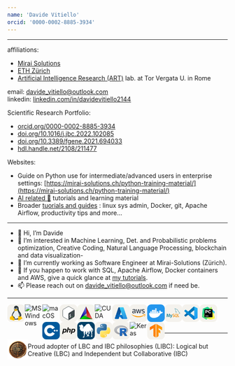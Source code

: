 ```yaml
---
name: 'Davide Vitiello'
orcid: '0000-0002-8885-3934'
---
```

---
affiliations:
  - [Mirai Solutions](https://mirai-solutions.ch/)
  - [ETH Zürich](https://ethz.ch/en.html)
  - [Artificial Intelligence Research (ART)](https://art.uniroma2.it/) lab. at Tor Vergata U. in Rome

email: [davide_vitiello@outlook.com](mailto:davide_vitiello@outlook.com)  
linkedin: [linkedin.com/in/davidevitiello2144](https://linkedin.com/in/davidevitiello2144)

Scientific Research Portfolio:
  - [orcid.org/0000-0002-8885-3934](https://orcid.org/0000-0002-8885-3934)
  - [doi.org/10.1016/j.jbc.2022.102085](https://doi.org/10.1016/j.jbc.2022.102085)
  - [doi.org/10.3389/fgene.2021.694033](https://doi.org/10.3389/fgene.2021.694033)
  - [hdl.handle.net/2108/211477](https://hdl.handle.net/2108/211477)

Websites:
  - Guide on Python use for intermediate/advanced users in enterprise settings: [https://mirai-solutions.ch/python-training-material/](https://mirai-solutions.ch/python-training-material/)
  - [AI related 🤖](https://davz33.github.io/knowledge-boost/) tutorials and learning material
  - Broader [tuorials and guides](https://davidevitiello.netlify.app/tutorials) : linux sys admin, Docker, git, Apache Airflow, productivity tips and more...
---
- 👋 Hi, I’m Davide
- 👀 I’m interested in Machine Learning, Det. and Probabilistic problems optimization, Creative Coding, Natural Language Processing, blockchain and data visualization-
- 🌱 I’m currently working as Software Engineer at Mirai-Solutions (Zürich).
- 👀 If you happen to work with SQL, Apache Airflow, Docker containers and AWS, give a quick glance at [my tutorials](https://github.com/Davz33/tutorials/wiki/).
- 📫 Please reach out on davide_vitiello@outlook.com if need be.
---

<img align="left" alt="Linux" width="40px" src="https://raw.githubusercontent.com/tandpfun/skill-icons/main/icons/Linux-Light.svg" />
<img align="left" alt="MS Windows" width="40px" src="https://raw.githubusercontent.com/tandpfun/skill-icons/main/icons/Windows-Light.svg" />
<img align="left" alt="macOS" width="40px" src="https://user-images.githubusercontent.com/61201794/219880289-ce4cd3bc-4d42-4de4-8561-5dc6a170580c.png" />
<img align="left" alt="Bash" width="40px" src="https://raw.githubusercontent.com/tandpfun/skill-icons/main/icons/Bash-Light.svg" />
<img align="left" alt="CMake" width="40px" src="https://raw.githubusercontent.com/tandpfun/skill-icons/main/icons/CMake-Light.svg" />
<img align="left" alt="CUDA" width="40px" src="https://raw.githubusercontent.com/tandpfun/skill-icons/f331643be7c1fe0fe9859281cf79d144e411b359/icons/Cuda-Light.svg" />
<img align="left" alt="Azure" width="40px" src="https://raw.githubusercontent.com/tandpfun/skill-icons/main/icons/Azure-Light.svg" />
<img align="left" alt="AWS" width="40px" src="https://raw.githubusercontent.com/tandpfun/skill-icons/main/icons/AWS-Light.svg" />
<img align="left" alt="Docker" width="40px" src="https://raw.githubusercontent.com/tandpfun/skill-icons/main/icons/Docker.svg" />
<img align="left" alt="MySQL" width="40px" src="https://raw.githubusercontent.com/tandpfun/skill-icons/main/icons/MySQL-Light.svg" />
<img align="left" alt="VSCode" width="40px" src="https://raw.githubusercontent.com/tandpfun/skill-icons/main/icons/VSCode-Light.svg" />
<img align="left" alt="PyCharm" width="40px" src="https://raw.githubusercontent.com/tandpfun/skill-icons/main/icons/PyCharm-Light.svg" />
<img align="left" alt="CPP" width="40px" src="https://raw.githubusercontent.com/tandpfun/skill-icons/main/icons/CPP.svg" />
<img align="left" alt="PHP" width="40px" src="https://raw.githubusercontent.com/tandpfun/skill-icons/main/icons/PHP-Light.svg" />
<img align="left" alt="Perl" width="40px" src="https://raw.githubusercontent.com/tandpfun/skill-icons/main/icons/Perl.svg" />
<img align="left" alt="Python" width="40px" src="https://raw.githubusercontent.com/tandpfun/skill-icons/main/icons/Python-Light.svg" />
<img align="left" alt="R" width="40px" src="https://raw.githubusercontent.com/tandpfun/skill-icons/main/icons/R-Light.svg" />
<img align="left" alt="Keras" width="40px" src="https://upload.wikimedia.org/wikipedia/commons/a/ae/Keras_logo.svg" />
<img align="left" alt="TensorFlow" width="40px" src="https://raw.githubusercontent.com/tandpfun/skill-icons/main/icons/TensorFlow-Light.svg" />

<br/><br/><br/><hr>
  <div style="display: flex;align-items: center;justify-content: center;">
    <div style="max-width: 25%;max-height:15%;float: left;"><img width="80px" src="LIBC_philosophy_nobg.jpg" /></div>
    <div stlye="font-size: 20px;padding-left: 20px;padding-top: 20%;float: left;">
    Proud adopter of LBC and IBC philosophies (LIBC):
      Logical but Creative (LBC) and Independent but Collaborative (IBC)     
    </div>
  </div>


<!---
Davz33/Davz33 is a ✨ special ✨ repository because its `README.md` (this file) appears on your GitHub profile.
You can click the Preview link to take a look at your changes.
--->
